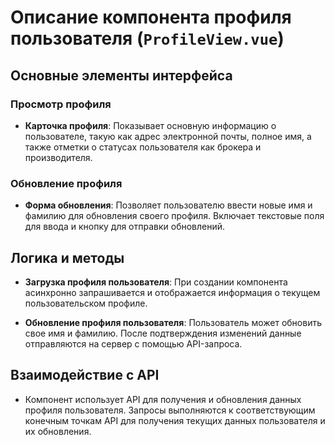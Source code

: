 # Описание компонента профиля пользователя (`ProfileView.vue`)

## Основные элементы интерфейса

### Просмотр профиля

- **Карточка профиля**: Показывает основную информацию о пользователе, такую как адрес электронной почты, полное имя, а
  также отметки о статусах пользователя как брокера и производителя.

### Обновление профиля

- **Форма обновления**: Позволяет пользователю ввести новые имя и фамилию для обновления своего профиля. Включает
  текстовые поля для ввода и кнопку для отправки обновлений.

## Логика и методы

- **Загрузка профиля пользователя**: При создании компонента асинхронно запрашивается и отображается информация о
  текущем пользовательском профиле.

- **Обновление профиля пользователя**: Пользователь может обновить свое имя и фамилию. После подтверждения изменений
  данные отправляются на сервер с помощью API-запроса.

## Взаимодействие с API

- Компонент использует API для получения и обновления данных профиля пользователя. Запросы выполняются к соответствующим
  конечным точкам API для получения текущих данных пользователя и их обновления.
